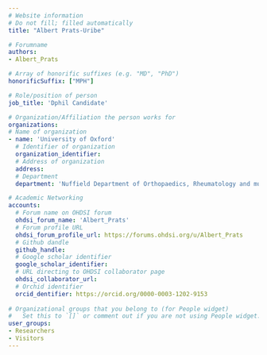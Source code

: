 ```yaml
---
# Website information
# Do not fill; filled automatically
title: "Albert Prats-Uribe"

# Forumname 
authors:
- Albert_Prats

# Array of honorific suffixes (e.g. "MD", "PhD")
honorificSuffix: ["MPH"]

# Role/position of person
job_title: 'Dphil Candidate'

# Organization/Affiliation the person works for
organizations:
# Name of organization
- name: 'University of Oxford'
  # Identifier of organization
  organization_identifier: 
  # Address of organization
  address: 
  # Department
  department: 'Nuffield Department of Orthopaedics, Rheumatology and musculoskeletal sciences'

# Academic Networking
accounts:
  # Forum name on OHDSI forum
  ohdsi_forum_name: 'Albert_Prats'
  # Forum profile URL
  ohdsi_forum_profile_url: https://forums.ohdsi.org/u/Albert_Prats
  # Github dandle
  github_handle: 
  # Google scholar identifier
  google_scholar_identifier: 
  # URL directing to OHDSI collaborator page
  ohdsi_collaborator_url:
  # Orchid identifier
  orcid_dentifier: https://orcid.org/0000-0003-1202-9153
  
# Organizational groups that you belong to (for People widget)
#   Set this to `[]` or comment out if you are not using People widget.
user_groups:
- Researchers
- Visitors
---
```

